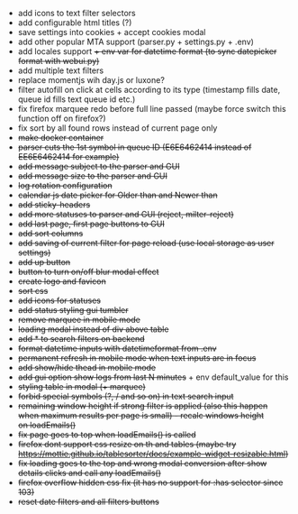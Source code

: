 - add icons to text filter selectors
- add configurable html titles (?)  
- save settings into cookies + accept cookies modal
- add other popular MTA support (parser.py + settings.py + .env)
- add locales support ~~+ env var for datetime format (to sync datepicker format with webui.py)~~
- add multiple text filters
- replace momentjs wih day.js or luxone? 
- filter autofill on click at cells according to its type (timestamp fills date, queue id fills text queue id etc.)   
- fix firefox marquee redo before full line passed (maybe force switch this function off on firefox?)
- fix sort by all found rows instead of current page only
- ~~make docker container~~
- ~~parser cuts the 1st symbol in queue ID (E6E6462414 instead of EE6E6462414 for example)~~
- ~~add message subject to the parser and GUI~~
- ~~add message size to the parser and GUI~~
- ~~log rotation configuration~~
- ~~calendar js date picker for Older than and Newer than~~
- ~~add sticky-headers~~
- ~~add more statuses to parser and GUI (reject, milter-reject)~~
- ~~add last page, first page buttons to GUI~~
- ~~add sort columns~~
- ~~add saving of current filter for page reload (use local storage as user settings)~~
- ~~add up button~~
- ~~button to turn on/off blur modal effect~~ 
- ~~create logo and favicon~~ 
- ~~sort css~~ 
- ~~add icons for statuses~~
- ~~add status styling gui tumbler~~ 
- ~~remove marquee in mobile mode~~
- ~~loading modal instead of div above table~~  
- ~~add * to search filters on backend~~
- ~~format datetime inputs with datetimeformat from .env~~
- ~~permanent refresh in mobile mode when text inputs are in focus~~ 
- ~~add show/hide thead in mobile mode~~
- ~~add gui option show logs from last N minutes~~ + env default_value for this
- ~~styling table in modal (+ marquee)~~
- ~~forbid special symbols (?, / and so on) in text search input~~
- ~~remaining window height if strong filter is applied (also this happen when maximum results per page is small) - recalc windows height on loadEmails()~~   
- ~~fix page goes to top when loadEmails() is called~~    
- ~~firefox dont support css resize on th and tables (maybe try https://mottie.github.io/tablesorter/docs/example-widget-resizable.html)~~    
- ~~fix loading goes to the top and wrong modal conversion after show details clicks and call any loadEmails()~~    
- ~~firefox overflow hidden css fix (it has no support for :has selector since 103)~~
- ~~reset date filters and all filters buttons~~
